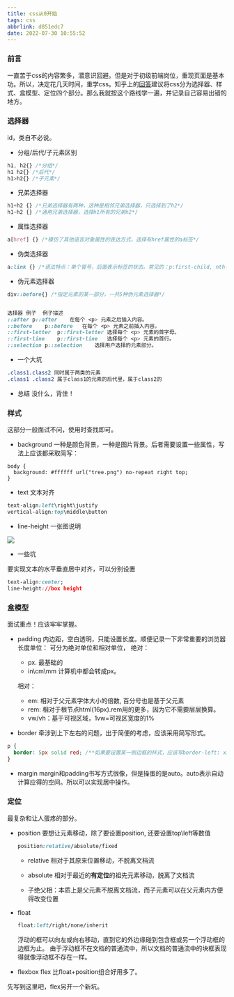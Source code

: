 ```yaml
---
title: css从0开始
tags: css
abbrlink: d851edc7
date: 2022-07-30 10:55:52
---
```

### 前言

一直苦于css的内容繁多，潜意识回避。但是对于初级前端岗位，重现页面是基本功。所以，决定花几天时间，重学css。知乎上的[回答](https://www.zhihu.com/question/383581311/answer/1114218936)建议将css分为选择器、样式、盒模型、定位四个部分。那么我就按这个路线学一遍，并记录自己容易出错的地方。

<!--more-->

### 选择器

id，类自不必说。

- 分组/后代/子元素区别

```css
h1, h2{} /*分组*/
h1 h2{} /*后代*/
h1>h2{} /*子元素*/
```

- 兄弟选择器

```css
h1+h2 {} /*兄弟选择器有两种，这种是相邻兄弟选择器，只选择到了h2*/
h1~h2 {} /*通用兄弟选择器，选择h1所有的兄弟h2*/
```

- 属性选择器

```css
a[href] {} /*模仿了其他语言对象属性的表达方式，选择有href属性的a标签*/
```

- 伪类选择器

```css
a:link {} /*语法特点：单个冒号，后面表示标签的状态。常见的：p:first-child, nth-child(n)*/
```

- 伪元素选择器

```css
div::before{} /*指定元素的某一部分，一共5种伪元素选择器*/


选择器	例子	例子描述
::after	p::after	在每个 <p> 元素之后插入内容。
::before	p::before	在每个 <p> 元素之前插入内容。
::first-letter	p::first-letter	选择每个 <p> 元素的首字母。
::first-line	p::first-line	选择每个 <p> 元素的首行。
::selection	p::selection	选择用户选择的元素部分。
```

- 一个大坑

```css
.class1.class2 同时属于两类的元素
.class1 .class2 属于class1的元素的后代里，属于class2的
```

- 总结
  没什么，背住！

### 样式

这部分一般面试不问，使用时查找即可。

- background
  一种是颜色背景，一种是图片背景。后者需要设置一些属性，写法上应该都采取简写：

```
body {
  background: #ffffff url("tree.png") no-repeat right top;
}
```

- text
文本对齐
```css
text-align:left\right\justify
vertical-align:top\middle\button
```
- line-height 一张图说明
<img src="https://img1.imgtp.com/2022/07/31/caYaV0yT.png">

- 一些坑

要实现文本的水平垂直居中对齐，可以分别设置
```css
text-align:center;
line-height://box height
```



### 盒模型

面试重点！应该牢牢掌握。

- padding
  内边距，空白透明，只能设置长度。顺便记录一下非常重要的浏览器长度单位：
  可分为绝对单位和相对单位，
  绝对：

  - px. 最基础的
  - in\cm\mm 计算机中都会转成px。

  相对：
  - em: 相对于父元素字体大小的倍数, 百分号也是基于父元素
  - rem: 相对于根节点html(16px).rem用的更多，因为它不需要层层换算。
  - vw/vh：基于可视区域，1vw=可视区宽度的1%

- border
  牵涉到上下左右的问题，出于简便的考虑，应该采用简写形式。

```css
p {
  border: 5px solid red; /**如果要设置某一侧边框的样式，应该写border-left: xxxx */
} 
```

- margin
margin和padding书写方式很像，但是操蛋的是auto。auto表示自动计算应得的空间。所以可以实现居中操作。

### 定位
最复杂和让人蛋疼的部分。

- position
 要想让元素移动，除了要设置position, 还要设置top\left等数值
  ```css
  position:relative/absolute/fixed
  ```
  - relative
   相对于其原来位置移动，不脱离文档流

  - absolute
  相对于最近的**有定位**的祖先元素移动，脱离了文档流

  - 子绝父相：本质上是父元素不脱离文档流，而子元素可以在父元素内方便得改变位置

- float
  ```css
  float:left/right/none/inherit
  ```
  浮动的框可以向左或向右移动，直到它的外边缘碰到包含框或另一个浮动框的边框为止。
  由于浮动框不在文档的普通流中，所以文档的普通流中的块框表现得就像浮动框不存在一样。

- flexbox
flex 比float+position组合好用多了。

先写到这里吧，flex另开一个新坑。



